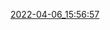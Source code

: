 [2022-04-06_15:56:57](https://danubetech.github.io/did-resolution-test-suite/gh-pages/2022-04-06_15:56:57/mochareports/reports.html)  

